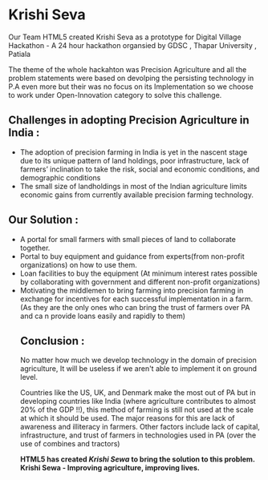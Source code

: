 # Krishi Seva 

<p>Our Team HTML5 created Krishi Seva as a prototype for Digital Village Hackathon - A 24 hour hackathon organsied by GDSC , Thapar University , Patiala </p>
<p> The theme of the whole hackahton was Precision Agriculture and all the problem statements were based on devolping the persisting technology in P.A even more but their was no focus on its Implementation so we choose to work under Open-Innovation category to solve this challenge. </p>

## Challenges in adopting Precision Agriculture in India :
<ul>
<li>The adoption of precision farming in India is yet in the nascent stage due to its unique pattern of land holdings, poor infrastructure, lack of farmers’ inclination to take the risk, social and economic conditions, and demographic conditions</li>
<li>The small size of landholdings in most of the Indian agriculture limits economic gains from currently available precision farming technology.</li>
</ul>

## Our Solution :
<ul>
  <li>A portal for small farmers with small pieces of land to collaborate together. </li>
  <li>Portal to buy equipment and guidance from experts(from non-profit organizations) on how to use them.</li>
  <li>Loan facilities to buy the equipment (At minimum interest rates possible by collaborating with government and different non-profit organizations)</li>
  <li>Motivating the middlemen to bring farming into precision farming in exchange for incentives for each successful implementation in a farm. (As they are the only ones who can bring the trust of farmers over PA and ca n provide loans easily and rapidly to them)</li>
  
  
## Conclusion : 
  <p>No matter how much we develop technology in the domain of precision agriculture, It will be useless if we aren't able to implement it on ground level.

Countries like the US, UK, and Denmark make the most out of PA but in developing countries like India (where agriculture contributes to almost 20% of the GDP !!), this method of farming is still not used at the scale at which it should be used.
The major reasons for this are lack of awareness and illiteracy in farmers. Other factors include lack of capital, infrastructure, and trust of farmers in technologies used in PA (over the use  of combines and tractors)</p>

  **HTML5 has created *Krishi Sewa* to bring the solution to this problem.**
  **Krishi Sewa - Improving agriculture, improving lives.**
  
